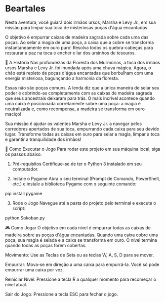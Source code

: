 # Beartales

 Nesta aventura, você guiará dois irmãos ursos, Marsha e Levy Jr., em sua missão para limpar sua toca de misteriosas poças d'água encantadas.

O objetivo é empurrar caixas de madeira sagrada sobre cada uma das poças. Ao selar a magia de uma poça, a caixa que a cobre se transforma instantaneamente em ouro puro! Resolva todos os quebra-cabeças para restaurar a paz na toca e encher o lar dos ursinhos de tesouros.

📜 A História
Nas profundezas da Floresta dos Murmúrios, a toca dos irmãos ursos Marsha e Levy Jr. foi inundada após uma chuva mágica. Agora, o chão está repleto de poças d'água encantadas que borbulham com uma energia misteriosa, bagunçando a harmonia da floresta.

Essas não são poças comuns. A lenda diz que a única maneira de selar seu poder é cobrindo-as completamente com as caixas de madeira sagrada que seus ancestrais deixaram para trás. O mais incrível acontece quando uma caixa é posicionada corretamente sobre uma poça: a magia é neutralizada e, como recompensa, a madeira se transforma em ouro maciço!

Sua missão é ajudar os valentes Marsha e Levy Jr. a navegar pelos corredores apertados de sua toca, empurrando cada caixa para seu devido lugar. Transforme todas as caixas em ouro para selar a magia, limpar a toca e garantir a tranquilidade dos irmãos!

🚀 Como Executar o Jogo
Para rodar este projeto em sua máquina local, siga os passos abaixo.

1. Pré-requisitos
Certifique-se de ter o Python 3 instalado em seu computador.

2. Instale o Pygame
Abra o seu terminal (Prompt de Comando, PowerShell, etc.) e instale a biblioteca Pygame com o seguinte comando:

pip install pygame

3. Rode o Jogo
Navegue até a pasta do projeto pelo terminal e execute o script:

python Sokoban.py

🎮 Como Jogar
O objetivo em cada nível é empurrar todas as caixas de madeira sobre as poças d'água encantadas. Quando uma caixa cobre uma poça, sua magia é selada e a caixa se transforma em ouro. O nível termina quando todas as poças forem cobertas.

Movimento: Use as Teclas de Seta ou as teclas W, A, S, D para se mover.

Empurrar: Mova-se em direção a uma caixa para empurrá-la. Você só pode empurrar uma caixa por vez.

Reiniciar Nível: Pressione a tecla R a qualquer momento para recomeçar o nível atual.

Sair do Jogo: Pressione a tecla ESC para fechar o jogo.



